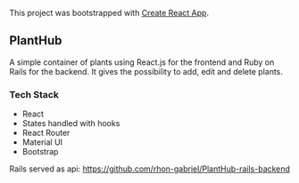 This project was bootstrapped with [Create React App](https://github.com/facebook/create-react-app).

## PlantHub

A simple container of plants using React.js for the frontend and Ruby on Rails for the backend.
It gives the possibility to add, edit and delete plants.

### Tech Stack

- React
- States handled with hooks
- React Router
- Material UI 
- Bootstrap

Rails served as api: https://github.com/rhon-gabriel/PlantHub-rails-backend
